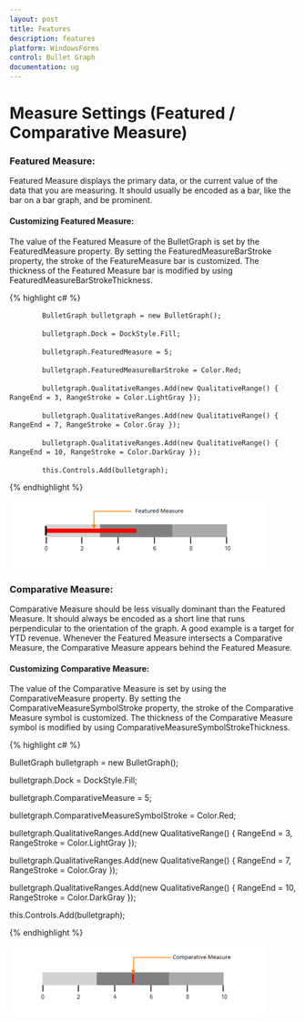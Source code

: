 ```yaml
---
layout: post
title: Features
description: features
platform: WindowsForms
control: Bullet Graph
documentation: ug
---
```



# Measure Settings (Featured / Comparative Measure)

### Featured Measure:

Featured Measure displays the primary data, or the current value of the data that you are measuring. It should usually be encoded as a bar, like the bar on a bar graph, and be prominent.

#### Customizing Featured Measure:

The value of the Featured Measure of the BulletGraph is set by the FeaturedMeasure property. By setting the FeaturedMeasureBarStroke property, the stroke of the FeatureMeasure bar is customized. The thickness of the Featured Measure bar is modified by using FeaturedMeasureBarStrokeThickness.


{% highlight c# %}

            BulletGraph bulletgraph = new BulletGraph();

            bulletgraph.Dock = DockStyle.Fill;

            bulletgraph.FeaturedMeasure = 5;

            bulletgraph.FeaturedMeasureBarStroke = Color.Red;

            bulletgraph.QualitativeRanges.Add(new QualitativeRange() { RangeEnd = 3, RangeStroke = Color.LightGray });

            bulletgraph.QualitativeRanges.Add(new QualitativeRange() { RangeEnd = 7, RangeStroke = Color.Gray });

            bulletgraph.QualitativeRanges.Add(new QualitativeRange() { RangeEnd = 10, RangeStroke = Color.DarkGray });                    

            this.Controls.Add(bulletgraph);

{% endhighlight %}

![](Features_images/Features_img5.png)

### Comparative Measure:

Comparative Measure should be less visually dominant than the Featured Measure. It should always be encoded as a short line that runs perpendicular to the orientation of the graph. A good example is a target for YTD revenue. Whenever the Featured Measure intersects a Comparative Measure, the Comparative Measure appears behind the Featured Measure.

#### Customizing Comparative Measure:

The value of the Comparative Measure is set by using the ComparativeMeasure property. By setting the ComparativeMeasureSymbolStroke property, the stroke of the Comparative Measure symbol is customized. The thickness of the Comparative Measure symbol is modified by using ComparativeMeasureSymbolStrokeThickness.

{% highlight c# %}

BulletGraph bulletgraph = new BulletGraph();

bulletgraph.Dock = DockStyle.Fill;

bulletgraph.ComparativeMeasure = 5;

bulletgraph.ComparativeMeasureSymbolStroke = Color.Red;

bulletgraph.QualitativeRanges.Add(new QualitativeRange() { RangeEnd = 3, RangeStroke = Color.LightGray });

bulletgraph.QualitativeRanges.Add(new QualitativeRange() { RangeEnd = 7, RangeStroke = Color.Gray });

bulletgraph.QualitativeRanges.Add(new QualitativeRange() { RangeEnd = 10, RangeStroke = Color.DarkGray });                    

this.Controls.Add(bulletgraph);

{% endhighlight %}

![](Features_images/Features_img6.png)